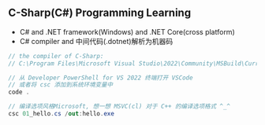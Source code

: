 ## C-Sharp(C#) Programming Learning

- C# and .NET framework(Windows) and .NET Core(cross platform)
- C# compiler and 中间代码(.dotnet)解析为机器码

```C#
// the compiler of C-Sharp:
// C:\Program Files\Microsoft Visual Studio\2022\Community\MSBuild\Current\Bin\Roslyn\csc.exe

// 从 Developer PowerShell for VS 2022 终端打开 VSCode
// 或者将 csc 添加到系统环境变量中
code .

// 编译选项风格Microsoft, 想一想 MSVC(cl) 对于 C++ 的编译选项格式 ^_^
csc 01_hello.cs /out:hello.exe
```
